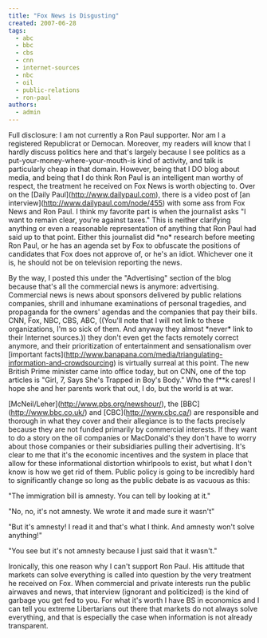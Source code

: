 ```yaml
---
title: "Fox News is Disgusting"
created: 2007-06-28
tags: 
  - abc
  - bbc
  - cbs
  - cnn
  - internet-sources
  - nbc
  - oil
  - public-relations
  - ron-paul
authors: 
  - admin
---
```


Full disclosure: I am not currently a Ron Paul supporter. Nor am I a registered Republicrat or Democan. Moreover, my readers will know that I hardly discuss politics here and that's largely because I see politics as a put-your-money-where-your-mouth-is kind of activity, and talk is particularly cheap in that domain. However, being that I DO blog about media, and being that I do think Ron Paul is an intelligent man worthy of respect, the treatment he received on Fox News is worth objecting to. Over on the \[Daily Paul\](http://www.dailypaul.com), there is a video post of \[an interview\](http://www.dailypaul.com/node/455) with some ass from Fox News and Ron Paul. I think my favorite part is when the journalist asks "I want to remain clear, you're against taxes." This is neither clarifying anything or even a reasonable representation of anything that Ron Paul had said up to that point. Either this journalist did \*no\* research before meeting Ron Paul, or he has an agenda set by Fox to obfuscate the positions of candidates that Fox does not approve of, or he's an idiot. Whichever one it is, he should not be on television reporting the news.

By the way, I posted this under the "Advertising" section of the blog because that's all the commercial news is anymore: advertising. Commercial news is news about sponsors delivered by public relations companies, shrill and inhumane examinations of personal tragedies, and propaganda for the owners' agendas and the companies that pay their bills. CNN, Fox, NBC, CBS, ABC, ((You'll note that I will not link to these organizations, I'm so sick of them. And anyway they almost \*never\* link to their Internet sources.)) they don't even get the facts remotely correct anymore, and their prioritization of entertainment and sensationalism over \[important facts\](http://www.banapana.com/media/triangulating-information-and-crowdsourcing) is virtually surreal at this point. The new British Prime minister came into office today, but on CNN, one of the top articles is "Girl, 7, Says She's Trapped in Boy's Body." Who the f\*\*k cares! I hope she and her parents work that out, I do, but the world is at war.

\[McNeil/Leher\](http://www.pbs.org/newshour/), the \[BBC\](http://www.bbc.co.uk/) and \[CBC\](http://www.cbc.ca/) are responsible and thorough in what they cover and their allegiance is to the facts precisely because they are not funded primarily by commercial interests. If they want to do a story on the oil companies or MacDonald's they don't have to worry about those companies or their subsidiaries pulling their advertising. It's clear to me that it's the economic incentives and the system in place that allow for these informational distortion whirlpools to exist, but what I don't know is how we get rid of them. Public policy is going to be incredibly hard to significantly change so long as the public debate is as vacuous as this:

"The immigration bill is amnesty. You can tell by looking at it."

"No, no, it's not amnesty. We wrote it and made sure it wasn't"

"But it's amnesty! I read it and that's what I think. And amnesty won't solve anything!"

"You see but it's not amnesty because I just said that it wasn't."

Ironically, this one reason why I can't support Ron Paul. His attitude that markets can solve everything is called into question by the very treatment he received on Fox. When commercial and private interests run the public airwaves and news, that interview (ignorant and politicized) is the kind of garbage you get fed to you. For what it's worth I have BS in economics and I can tell you extreme Libertarians out there that markets do not always solve everything, and that is especially the case when information is not already transparent.
